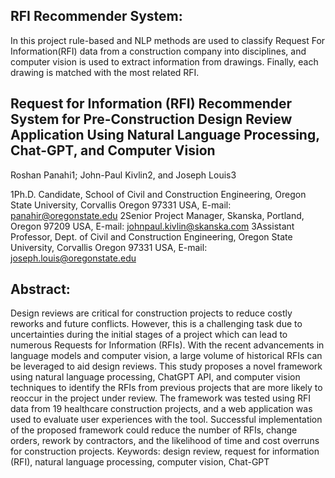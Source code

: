 ## RFI Recommender System:

In this project rule-based and NLP methods are used to classify Request For Information(RFI) data from a construction company into disciplines, and computer vision is used to extract information from drawings. Finally, each drawing is matched with the most related RFI. 



## Request for Information (RFI) Recommender System for Pre-Construction Design Review Application Using Natural Language Processing, Chat-GPT, and Computer Vision 

Roshan Panahi1; John-Paul Kivlin2, and Joseph Louis3

1Ph.D. Candidate, School of Civil and Construction Engineering, Oregon State University, Corvallis Oregon 97331 USA, E-mail: panahir@oregonstate.edu
2Senior Project Manager, Skanska, Portland, Oregon 97209 USA, E-mail: johnpaul.kivlin@skanska.com
3Assistant Professor, Dept. of Civil and Construction Engineering, Oregon State University, Corvallis Oregon 97331 USA, E-mail: joseph.louis@oregonstate.edu

## Abstract:
Design reviews are critical for construction projects to reduce costly reworks and future conflicts. However, this is a challenging task due to uncertainties during the initial stages of a project which can lead to numerous Requests for Information (RFIs). With the recent advancements in language models and computer vision, a large volume of historical RFIs can be leveraged to aid design reviews. This study proposes a novel framework using natural language processing, ChatGPT API, and computer vision techniques to identify the RFIs from previous projects that are more likely to reoccur in the project under review. The framework was tested using RFI data from 19 healthcare construction projects, and a web application was used to evaluate user experiences with the tool. Successful implementation of the proposed framework could reduce the number of RFIs, change orders, rework by contractors, and the likelihood of time and cost overruns for construction projects. 
Keywords: design review, request for information (RFI), natural language processing, computer vision, Chat-GPT
